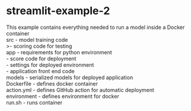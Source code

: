 # streamlit-example-2

This example contains everything needed to run a model inside a Docker container </br>
src - model training code </br>
    >- scoring code for testing </br>
app - requirements for python environment </br>
    - score code for deployment </br>
    - settings for deployed environment </br>
    - application front end code </br>
models - serialized models for deployed application </br>
Dockerfile - defines docker container </br>
action.yml - defines GitHub action for automatic deployment  </br>
environment - defines environment for docker </br>
run.sh - runs container </br>
